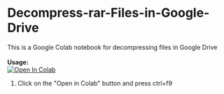 # Decompress-rar-Files-in-Google-Drive
This is a Google Colab notebook for decompressing files in Google Drive
<br><br><b>Usage:</b>
<br>
<a href="https://colab.research.google.com/github/saveitlol/Decompress-rar-Files-in-Google-Drive" target="_parent\"><img src="https://colab.research.google.com/assets/colab-badge.svg" alt="Open In Colab"/></a>
1. Click on the "Open in Colab" button and press ctrl+f9
